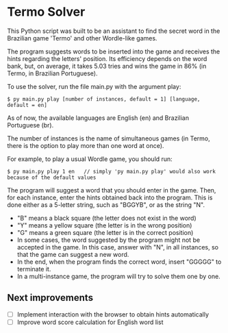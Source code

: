 # Termo Solver

This Python script was built to be an assistant to find the secret word in the Brazilian game 'Termo' and other Wordle-like games.

The program suggests words to be inserted into the game and receives the hints regarding the letters' position. Its efficiency depends on the word bank, but, on average, it takes 5.03 tries and wins the game in 86% (in Termo, in Brazilian Portuguese).

To use the solver, run the file main.py with the argument play:

```
$ py main.py play [number of instances, default = 1] [language, default = en]
```

As of now, the available languages are English (en) and Brazilian Portuguese (br).

The number of instances is the name of simultaneous games (in Termo, there is the option to play more than one word at once).

For example, to play a usual Wordle game, you should run:

```
$ py main.py play 1 en   // simply 'py main.py play' would also work because of the default values
```

The program will suggest a word that you should enter in the game. Then, for each instance, enter the hints obtained back into the program. This is done either as a 5-letter string, such as "BGGYB", or as the string "N".

* "B" means a black square (the letter does not exist in the word)
* "Y" means a yellow square (the letter is in the wrong position)
* "G" means a green square (the letter is in the correct position)
* In some cases, the word suggested by the program might not be accepted in the game. In this case, answer with "N", in all instances, so that the game can suggest a new word.
* In the end, when the program finds the correct word, insert "GGGGG" to terminate it.
* In a multi-instance game, the program will try to solve them one by one.

## Next improvements

- [ ] Implement interaction with the browser to obtain hints automatically
- [ ] Improve word score calculation for English word list